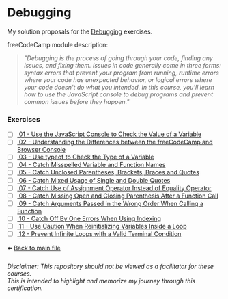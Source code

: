 # Debugging

My solution proposals for the [Debugging](https://www.freecodecamp.org/learn/javascript-algorithms-and-data-structures/#debugging)
exercises.

freeCodeCamp module description:
> *"Debugging is the process of going through your code, finding any issues, and fixing them. Issues in code generally come in three forms: syntax errors that prevent your program from running, runtime errors where your code has unexpected behavior, or logical errors where your code doesn't do what you intended. In this course, you'll learn how to use the JavaScript console to debug programs and prevent common issues before they happen."*

### Exercises

- [ ] [ 01 - Use the JavaScript Console to Check the Value of a Variable]()
- [ ] [ 02 - Understanding the Differences between the freeCodeCamp and Browser Console]()
- [ ] [ 03 - Use typeof to Check the Type of a Variable]()
- [ ] [ 04 - Catch Misspelled Variable and Function Names]()
- [ ] [ 05 - Catch Unclosed Parentheses, Brackets, Braces and Quotes]()
- [ ] [ 06 - Catch Mixed Usage of Single and Double Quotes]()
- [ ] [ 07 - Catch Use of Assignment Operator Instead of Equality Operator]()
- [ ] [ 08 - Catch Missing Open and Closing Parenthesis After a Function Call]()
- [ ] [ 09 - Catch Arguments Passed in the Wrong Order When Calling a Function]()
- [ ] [ 10 - Catch Off By One Errors When Using Indexing]()
- [ ] [ 11 - Use Caution When Reinitializing Variables Inside a Loop]()
- [ ] [ 12 - Prevent Infinite Loops with a Valid Terminal Condition]()

⬅️ [Back to main file](../README.md)

###### Disclaimer: This repository should not be viewed as a facilitator for these courses. <br> This is intended to highlight and memorize my journey through this certification.